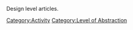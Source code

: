 Design level articles.

[Category:Activity](Category:Activity "wikilink") [Category:Level of
Abstraction](Category:Level_of_Abstraction "wikilink")